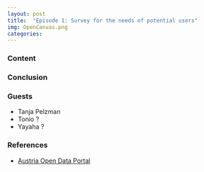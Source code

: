 ```yaml
---
layout: post
title:  "Episode 1: Survey for the needs of potential users"
img: OpenCanvas.png
categories:
---
```


### Content


### Conclusion


### Guests

* Tanja Pelzman
* Tonio ?
* Yayaha ?


### References

* [Austria Open Data Portal](https://www.opendataportal.at/)
